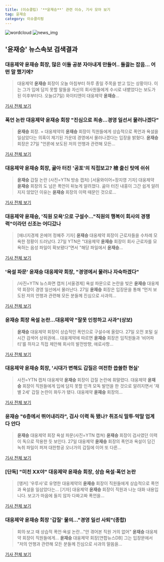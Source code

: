 ```yaml
---
title: (이슈클립) '**윤재승**' 관련 이슈, 기사 모아 보기
tag: 윤재승
category: 이슈클리핑
---
```

![wordcloud](https://s3.ap-northeast-2.amazonaws.com/lyrics101-wordcloud/2018-08-27-1535345337.png)
![news_img](https://user-images.githubusercontent.com/42597476/44507050-1206f400-a6e4-11e8-8d98-7ffbfebb353f.png)
## **'**윤재승**'** 뉴스속보 검색결과
### 대웅제약 **윤재승** 회장, 많은 이들 공분 자아내게 만들어.. 들끓는 잡음... 어떤 말 했기에? 

>대웅제약 **윤재승** 회장이 오늘 아침부터 하루 종일 주목을 받고 있는 상황이다. 이는 그가 입에 담지 못할 말들을 자신의 회사원들에게 수시로 내뱉었다는 보도가 된 이후부터다. 오늘(27일) 와이티엔이 대웅제약 **윤재승**...

<a href="http://www.newsfreezone.co.kr/news/articleView.html?idxno=77000" target="_blank">기사 전체 보기</a>

### 폭언 논란 대웅제약 **윤재승** 회장 "진심으로 죄송…경영 일선서 물러나겠다"

>**윤재승** 회장. = 대웅제약의 **윤재승** 회장이 직원들에게 상습적으로 폭언과 욕설을 일삼았다는 의혹이 제기된 가운데 경영에서 물러나겠다는 입장을 밝혔다. **윤재승** 회장은 27일 "언론에 보도된 저의 언행과 관련해 모든...

<a href="http://www.newsis.com/view/?id=NISX20180827_0000400893&cID=13001&pID=13000" target="_blank">기사 전체 보기</a>

### 대웅제약 **윤재승** 회장, 곪아 터진 '공포'의 직접보고? 檢 출신 탓에 쉬쉬

>**윤재승** 갑질 논란 (사진=YTN 방송 캡처) [서울와이어=장지영 기자] 대웅제약 **윤재승** 회장의 도 넘은 폭언이 뒤늦게 알려졌다. 곪아 터진 내홍이 그간 쉽게 알려지지 않았던 이유는 **윤재승** 회장의 이력 때문인 것으로...

<a href="http://www.seoulwire.com/news/articleView.html?idxno=24080" target="_blank">기사 전체 보기</a>

### 대웅제약 **윤재승**, '직원 모욕'으로 구설수…"직원의 행복이 회사의 경쟁력"이라던 신조는 어디갔나

>[에너지경제 온에어 정혜주 기자] **윤재승** 대웅제약 회장이 근로자들을 수차례 모욕한 정황이 드러났다. 27일 YTN은 "대웅제약 **윤재승** 회장이 회사 근로자를 모욕하는 음성 파일이 확보됐다"면서 "해당 파일에서 **윤재승**...

<a href="http://www.ekn.kr/news/article_lab.html?no=382499" target="_blank">기사 전체 보기</a>

### '욕설 파문' **윤재승** 대웅제약 회장, "경영에서 물러나 자숙하겠다"

>/사진=YTN 뉴스화면 캡처 [서울경제] 욕설 파문으로 논란을 빚은 **윤재승** 대웅제약 회장이 경영 일선에서 물러난다. 27일 **윤재승** 회장은 입장문을 통해 “먼저 보도된 저의 언행과 관련해 모든 분들께 진심으로 사과의...

<a href="http://www.sedaily.com/NewsView/1S3IUXG4T7" target="_blank">기사 전체 보기</a>

### **윤재승** 회장 욕설 논란…대웅제약 "잘못 인정하고 사과"(상보)

>**윤재승** 대웅제약 회장이 상습적인 폭언으로 구설수에 올랐다. 27일 오전 포털 실시간 검색어 상위권에... 대웅제약에 따르면 **윤재승** 회장은 임직원들과 ‘비어파티’를 하자고 직접 제안해 회사의 발전방향, 애로사항...

<a href="http://www.edaily.co.kr/news/newspath.asp?newsid=01492406619311584" target="_blank">기사 전체 보기</a>

### 대웅제약 **윤재승** 회장, '시대가 변해도 갑질은 여전한 씁쓸한 현실'

>사진=YTN 캡처 대웅제약 **윤재승** 회장이 갑질 논란에 휘말렸다. 대웅제약 **윤재승** 회장이 직원들에게 입에 담지 못할 인격 모독 발언을 한 것으로 알려지면서 '재별 2세' 갑질 논란이 화두가 됐다. 대웅제약 **윤재승** 회장의...

<a href="http://www.namdonews.com/news/articleView.html?idxno=487686" target="_blank">기사 전체 보기</a>

### **윤재승** "6층에서 뛰어내리라", 검사 이력 독 됐나? 취조식 말투·막말 업계 다 안다

>**윤재승** 대웅제약 회장 욕설 파문(사진=YTN 캡쳐) **윤재승** 회장이 검사였던 이력이 독으로 작용한 듯 보인다. 27일 대웅제약 **윤재승** 회장의 폭언과 욕설이 담긴 녹취 파일이 퍼져 대한항공 오너가의 갑질에 이어 또 다른...

<a href="http://www.gnmaeil.com/news/articleView.html?idxno=381149" target="_blank">기사 전체 보기</a>

### [단독] "미친 XX야" 대웅제약 **윤재승** 회장, 상습 욕설·폭언 논란

>[앵커] '우루사'로 유명한 대웅제약의 **윤재승** 회장이 직원들에게 상습적으로 폭언과 욕설을 일삼았다는... [기자] 대웅제약 **윤재승** 회장이 직원과 나눈 대화 내용입니다. 보고가 마음에 들지 않자 다짜고짜 폭언을...

<a href="http://www.ytn.co.kr/_ln/0103_201808270518473189" target="_blank">기사 전체 보기</a>

### 대웅제약 **윤재승** 회장 '갑질' 물의…"경영 일선 사퇴"(종합)

>회의·보고 때 상습적 폭언·욕설 논란…"안 겪어본 직원 거의 없어" **윤재승** 대웅제약 회장이 직원들에게... **윤재승** 대웅제약 회장[연합뉴스DB] 그는 입장문에서 "저의 언행과 관련해 모든 분들께 진심으로 사과의 말씀을...

<a href="http://app.yonhapnews.co.kr/YNA/Basic/SNS/r.aspx?c=AKR20180827054151017&did=1195m" target="_blank">기사 전체 보기</a>


